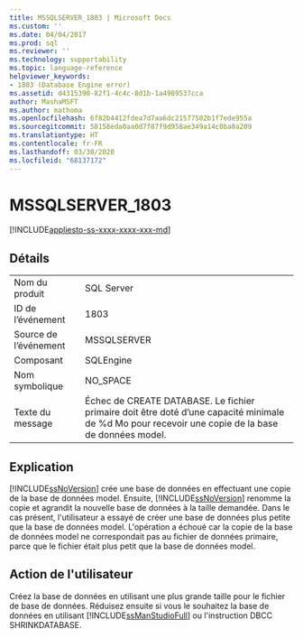 ```yaml
---
title: MSSQLSERVER_1803 | Microsoft Docs
ms.custom: ''
ms.date: 04/04/2017
ms.prod: sql
ms.reviewer: ''
ms.technology: supportability
ms.topic: language-reference
helpviewer_keywords:
- 1803 (Database Engine error)
ms.assetid: d4315390-82f1-4c4c-8d1b-1a4989537cca
author: MashaMSFT
ms.author: mathoma
ms.openlocfilehash: 6f82b4412fdea7d7aa6dc21577502b1f7ede955a
ms.sourcegitcommit: 58158eda0aa0d7f87f9d958ae349a14c0ba8a209
ms.translationtype: HT
ms.contentlocale: fr-FR
ms.lasthandoff: 03/30/2020
ms.locfileid: "68137172"
---
```

# <a name="mssqlserver_1803"></a>MSSQLSERVER_1803
[!INCLUDE[appliesto-ss-xxxx-xxxx-xxx-md](../../includes/appliesto-ss-xxxx-xxxx-xxx-md.md)]
  
## <a name="details"></a>Détails  
  
|||  
|-|-|  
|Nom du produit|SQL Server|  
|ID de l’événement|1803|  
|Source de l’événement|MSSQLSERVER|  
|Composant|SQLEngine|  
|Nom symbolique|NO_SPACE|  
|Texte du message|Échec de CREATE DATABASE. Le fichier primaire doit être doté d’une capacité minimale de %d Mo pour recevoir une copie de la base de données model.|  
  
## <a name="explanation"></a>Explication  
[!INCLUDE[ssNoVersion](../../includes/ssnoversion-md.md)] crée une base de données en effectuant une copie de la base de données model. Ensuite, [!INCLUDE[ssNoVersion](../../includes/ssnoversion-md.md)] renomme la copie et agrandit la nouvelle base de données à la taille demandée. Dans le cas présent, l'utilisateur a essayé de créer une base de données plus petite que la base de données model. L'opération a échoué car la copie de la base de données model ne correspondait pas au fichier de données primaire, parce que le fichier était plus petit que la base de données model.  
  
## <a name="user-action"></a>Action de l'utilisateur  
Créez la base de données en utilisant une plus grande taille pour le fichier de base de données. Réduisez ensuite si vous le souhaitez la base de données en utilisant [!INCLUDE[ssManStudioFull](../../includes/ssmanstudiofull-md.md)] ou l'instruction DBCC SHRINKDATABASE.  
  
